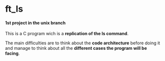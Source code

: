 # **ft_ls**
#### 1st project in the unix branch

This is a C program wich is a **replication of the ls command**.

The main difficulties are to think about the **code architecture** before doing it and manage to think about all the **different cases the program will be facing**.

